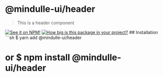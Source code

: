 # @mindulle-ui/header

> This is a header component

[![See it on NPM!](https://img.shields.io/npm/v/@mindulle-ui/header?style=for-the-badge)](https://www.npmjs.com/package/@mindulle-ui/header) [![How big is this package in your
project?](https://img.shields.io/bundlephobia/minzip/@mindulle-ui/header?style=for-the-badge)](https://bundlephobia.com/result?p=@mindulle-ui/header) ## Installation ```sh $ yarn add @mindulle-ui/header
# or $ npm install @mindulle-ui/header
```